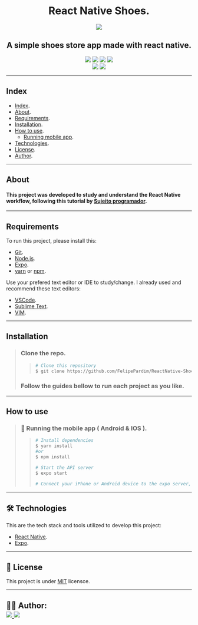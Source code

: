 <h1 align="center">
    React Native Shoes.
</h1>

<p align="center">
    <img src="https://user-images.githubusercontent.com/38081066/103036843-64bd7880-4549-11eb-9749-56c008acf440.png" />
    <h2 align="center">
        A simple shoes store app made with react native.
    </h2>

</p>


<p align="center">
	<img src="https://img.shields.io/github/stars/FelipePardim/ReactNative-Shoes" />
    <img src="https://img.shields.io/github/forks/FelipePardim/ReactNative-Shoes" />
    <img src="https://img.shields.io/github/issues/FelipePardim/ReactNative-Shoes" />
    <img src="https://img.shields.io/github/license/FelipePardim/ReactNative-Shoes" />
    <br>
    <img src="https://img.shields.io/badge/React%20Native-blue?logo=react" />
    <img src="https://img.shields.io/badge/Expo-000020?logo=expo" />
</p>

---
 
## Index
- [Index](#index).
- [About](#about).
- [Requirements](#requirements).
- [Installation](#installation).
- [How to use](#how-to-use).
    - [Running mobile app](#running-mobile).
- [Technologies](#technologies).
- [License](#license).
- [Author](#author).
---

## About
#### This project was developed to study and understand the React Native workflow, following this tutorial by [Sujeito programador](https://www.youtube.com/watch?v=RZbz26EVysA).

---

## Requirements

To run this project, please install this:

- [Git](https://git-scm.com).
- [Node.js](https://nodejs.org/en/).
- [Expo](https://expo.io/).
- [yarn](https://yarnpkg.com/) or [npm](https://www.npmjs.com/).

Use your prefered text editor or IDE to study/change.
I already used and recommend these text editors:
- [VSCode](https://code.visualstudio.com/).
- [Sublime Text](https://www.sublimetext.com/).
- [VIM](https://www.vim.org/).

---

## Installation
> ### Clone the repo.
>>   ```bash
>>  # Clone this repository
>>  $ git clone https://github.com/FelipePardim/ReactNative-Shoes
>>   ```
> ### Follow the guides bellow to run each project as you like.

---

## How to use
><h3 id="running-mobile">
>    📱 Running the mobile app ( Android & IOS ).
></h3>
>
>>```bash
>># Install dependencies
>>$ yarn install
>>#or
>>$ npm install 
>>
>># Start the API server
>>$ expo start
>>
>> # Connect your iPhone or Android device to the expo server, or run in your prefered emulator;
>>```
>
---

<h2 id="technologies">
    🛠 Technologies
</h2>

This are the tech stack and tools utilized to develop this project:

- [React Native](https://reactnative.dev/).
- [Expo](https://expo.io/).

---

<h2 id="license">
    📝 License 
</h2>

This project is under [MIT](https://github.com/FelipePardim/ReactNative-Shoes/LICENSE.md) licensce.

---

<h2 id="author">
    👨‍💻 Author:
    <div>
        <a href="https://github.com/sumitsingh159" margin="10px">
            <img src="https://img.shields.io/badge/GitHub-FelipePardim-6f42c1?logo=github"/>
        </a>
        <a alt="Sumit Singh" href="https://www.linkedin.com/in/sumit-singh-18988b1b3/">
            <img src="https://img.shields.io/badge/LinkedIn-Sumit%20Singh-blue?logo=linkedin"/>
        </a>
    </div>
</h2>
